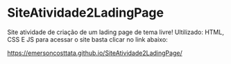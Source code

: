 ﻿# SiteAtividade2LadingPage
Site atividade de criação de um lading page de tema livre!
Ultilizado: HTML, CSS E JS
para acessar o site basta clicar no link abaixo:

https://emersoncosttata.github.io/SiteAtividade2LadingPage/
